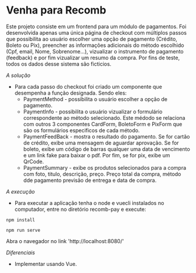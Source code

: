 # Venha para Recomb

Este projeto consiste em um frontend para um módulo de pagamentos. Foi desenvolvida apenas uma única página de checkout com múltiplos passos que possibilita ao usuário escolher uma opção de pagamento (Crédito, Boleto ou Pix), preencher as informações adicionais do método escolhido (Cpf, email, Nome, Sobrenome...), vizualizar o instrumento de pagamento (feedback) e por fim vizualizar um resumo da compra. Por fins de teste, todos os dados desse sistema são ficticios.

*A solução*
- Para cada passo do checkout foi criado um componente que desempenha a função designada. Sendo eles: 
	* PaymentMethod - possibilita o usuário escolher a opção de pagamento.
	* PaymentInfo - possibilita o usuário vizualizar o formulário correspondente ao método selecionado. Este médodo se relaciona com outros 3 componentes CardForm, BoletoForm e PixForm que são os formulários especificos de cada método.
	* PaymentFeedBack - mostra o resultado do pagamento. Se for cartão de crédito, exibe uma mensagem de aguardar aprovação. Se for boleto, exibe um código de barras qualquer uma data de vencimento e um link fake para baixar o pdf. Por fim, se for pix, exibe um QrCode.
	* PaymentSummary - exibe os produtos selecionados para a compra com foto, titulo, descrição, preço. Preço total da compra, método dde pagamento previsão de entrega e data de compra.

*A execução*
- Para executar a aplicação tenha o node e vuecli instalados no computador, entre no diretório recomb-pay e execute:
```
npm install
```
```
npm run serve
```
Abra o navegador no link 'http://localhost:8080/'

*Diferenciais*
- Implementar usando Vue.
